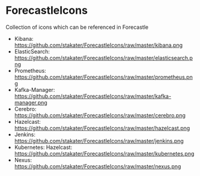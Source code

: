 # ForecastleIcons

Collection of icons which can be referenced in Forecastle

- Kibana: https://github.com/stakater/ForecastleIcons/raw/master/kibana.png
- ElasticSearch: https://github.com/stakater/ForecastleIcons/raw/master/elasticsearch.png
- Prometheus: https://github.com/stakater/ForecastleIcons/raw/master/prometheus.png
- Kafka-Manager: https://github.com/stakater/ForecastleIcons/raw/master/kafka-manager.png
- Cerebro: https://github.com/stakater/ForecastleIcons/raw/master/cerebro.png
- Hazelcast: https://github.com/stakater/ForecastleIcons/raw/master/hazelcast.png
- Jenkins: https://github.com/stakater/ForecastleIcons/raw/master/jenkins.png
- Kubernetes: Hazelcast: https://github.com/stakater/ForecastleIcons/raw/master/kubernetes.png
- Nexus: https://github.com/stakater/ForecastleIcons/raw/master/nexus.png
